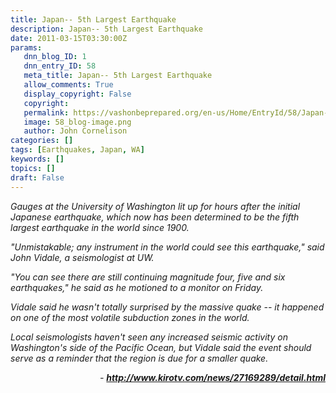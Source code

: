 ```yaml
---
title: Japan-- 5th Largest Earthquake
description: Japan-- 5th Largest Earthquake
date: 2011-03-15T03:30:00Z
params:
   dnn_blog_ID: 1
   dnn_entry_ID: 58
   meta_title: Japan-- 5th Largest Earthquake
   allow_comments: True
   display_copyright: False
   copyright: 
   permalink: https://vashonbeprepared.org/en-us/Home/EntryId/58/Japan-5th-Largest-Earthquake
   image: 58_blog-image.png
   author: John Cornelison
categories: []
tags: [Earthquakes, Japan, WA]
keywords: []
topics: []
draft: False
---
```


<p><em>Gauges at the University of Washington lit up for hours after the initial Japanese earthquake, which now has been determined to be the fifth largest earthquake in the world since 1900. </em></p>
<p><em>"Unmistakable; any instrument in the world could see this earthquake," said John Vidale, a seismologist at UW. </em></p>
<p><em>"You can see there are still continuing magnitude four, five and six earthquakes," he said as he motioned to a monitor on Friday. </em></p>
<p><em>Vidale said he wasn't totally surprised by the massive quake -- it happened on one of the most volatile subduction zones in the world. </em></p>
<p><em>Local seismologists haven't seen any increased seismic activity on Washington's side of the Pacific Ocean, but Vidale said the event should serve as a reminder that the region is due for a smaller quake.</em></p>
<p style="text-align: right;"><em>- <a href="http://www.kirotv.com/news/27169289/detail.html"><b>http://www.kirotv.com/news/27169289/detail.html</b></a></em></p>
